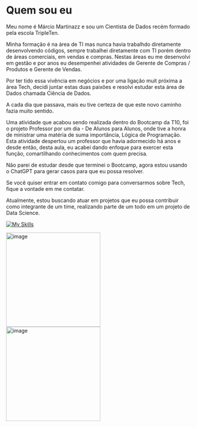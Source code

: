 # Quem sou eu
Meu nome é Márcio Martinazz e sou um Cientista de Dados recém formado pela escola TripleTen.

Minha formação é na área de TI mas nunca havia trabalhdo diretamente desenvolvendo códigos, sempre trabalhei diretamente com TI porém dentro de áreas comerciais,
em vendas e compras.
Nestas áreas eu me desenvolvi em gestão e por anos eu desempenhei atividades de Gerente de Compras / Produtos e Gerente de Vendas.

Por ter tido essa vivência em negócios e por uma ligação muit próxima a área Tech, decidi juntar estas duas paixões e resolvi estudar esta área de Dados chamada Ciência de Dados.

A cada dia que passava, mais eu tive certeza de que este novo caminho fazia muito sentido.

Uma atividade que acabou sendo realizada dentro do Bootcamp da T10, foi o projeto Professor por um dia - De Alunos para Alunos, onde tive a honra de ministrar 
uma matéria de suma importância, Lógica de Programação. Esta atividade despertou um professor que havia adormecido há anos e desde então, desta aula, eu acabei dando enfoque
para exercer esta função, comartilhando conhecimentos com quem precisa.

Não parei de estudar desde que terminei o Bootcamp, agora estou usando o ChatGPT para gerar casos para que eu possa resolver.

Se você quiser entrar em contato comigo para conversarmos sobre Tech, fique a vontade em me contatar.

Atualmente, estou buscando atuar em projetos que eu possa contribuir como integrante de um time, realizando parte de um todo em um projeto de Data Science.

[![My Skills](https://skillicons.dev/icons?i=js,html,css,wasm)](https://skillicons.dev)

<img width="256" height="256" alt="image" src="https://github.com/user-attachments/assets/d64974a7-7ed7-4e94-9bc4-9c089af427d3" />
<img width="256" height="256" alt="image" src="https://github.com/user-attachments/assets/c9653ff0-be1d-4b7e-bfdf-c87fa0f88b01" />

